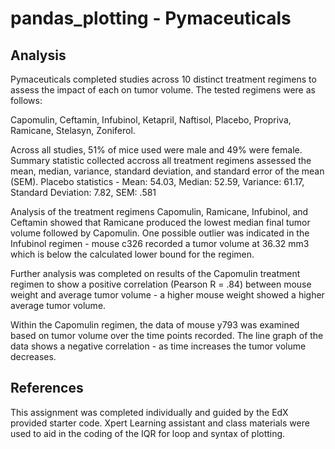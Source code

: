 # pandas_plotting - Pymaceuticals

## Analysis
Pymaceuticals completed studies across 10 distinct treatment regimens to assess the impact of each on tumor volume. The tested regimens were as follows:

Capomulin, Ceftamin, Infubinol, Ketapril, Naftisol, Placebo, Propriva, Ramicane, Stelasyn, Zoniferol.

Across all studies, 51% of mice used were male and 49% were female. Summary statistic collected accross all treatment regimens assessed the mean, median, variance, standard deviation, and standard error of the mean (SEM). Placebo statistics - Mean: 54.03, Median: 52.59, Variance: 61.17, Standard Deviation: 7.82, SEM: .581

Analysis of the treatment regimens Capomulin, Ramicane, Infubinol, and Ceftamin showed that Ramicane produced the lowest median final tumor volume followed by Capomulin. One possible outlier was indicated in the Infubinol regimen - mouse c326 recorded a tumor volume at 36.32 mm3 which is below the calculated lower bound for the regimen.

Further analysis was completed on results of the Capomulin treatment regimen to show a positive correlation (Pearson R = .84) between mouse weight and average tumor volume - a higher mouse weight showed a higher average tumor volume. 

Within the Capomulin regimen, the data of mouse y793 was examined based on tumor volume over the time points recorded. The line graph of the data shows a negative correlation - as time increases the tumor volume decreases. 

## References

This assignment was completed individually and guided by the EdX provided starter code. Xpert Learning assistant and class materials were used to aid in the coding of the IQR for loop and syntax of plotting.

